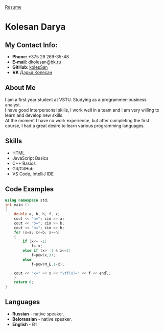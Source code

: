 [Resume](http://127.0.0.1:5500/index.html)
# Kolesan Darya 
## My Contact Info:

* **Phone:** +375 29 269-35-48
* **E-mail:** [dkolesan@bk.ru](dkolesan@bk.ru)
* **GitHub**: [kolesSan](https://github.com/kolesSan)
* **VK** [Дарья Колесан](https://vk.com/miri1315)

## About Me

I am a first year student at VSTU.  Studying as a programmer-business analyst.  
I have good interpersonal skills, I work well in a team and I am very willing to learn and develop new skills.  
At the moment I have no work experience, but after completing the first course, I had a great desire to learn various programming languages.


## Skills

+ HTML 
+ JavaScript Basics
+ C++ Basics
+ Git/GitHub
+ VS Code, IntelliJ IDE

## Code Examples

```C++
using namespace std;
int main ()
{
    double a, b, h, f, x;
    cout << "a="; cin >> a;
    cout << "b="; cin >> b;
    cout << "h="; cin >> h;
    for (x=a; x<=b; x+=h)
    {
        if (x<= -1)
            f=-x;
        else if (x> -1 & x<=1)
            f=pow(x,3);
        else
            f=pow(M_E,1-x);

    cout << "x=" << x << "\tf(x)=" << f << endl;
    }
    return 0;
}
```

## Languages

* **Russian** - native speaker.
* **Belorassian** - native speaker.
* **English** - B1
